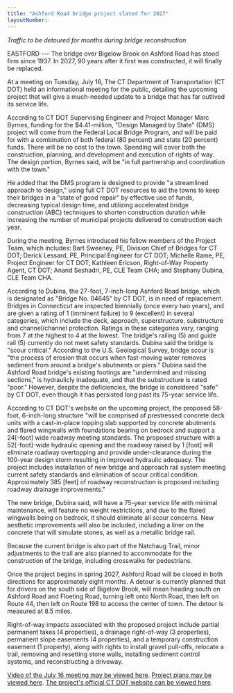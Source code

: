 ```yaml
---
title: "Ashford Road bridge project slated for 2027"
layoutNumber: 
---
```

*Traffic to be detoured for months during bridge reconstruction*

EASTFORD --- The bridge over Bigelow Brook on Ashford Road has stood
firm since 1937. In 2027, 90 years after it first was constructed, it
will finally be replaced.

At a meeting on Tuesday, July 16, The CT Department of Transportation
(CT DOT) held an informational meeting for the public, detailing the
upcoming project that will give a much-needed update to a bridge that
has far outlived its service life.

According to CT DOT Supervising Engineer and Project Manager Marc
Byrnes, funding for the \$4.41-million, "Design Managed by State" (DMS)
project will come from the Federal Local Bridge Program, and will be
paid for with a combination of both federal (80 percent) and state (20
percent) funds. There will be no cost to the town. Spending will cover
both the construction, planning, and development and execution of rights
of way. The design portion, Byrnes said, will be "in full partnership
and coordination with the town."

He added that the DMS program is designed to provide "a streamlined
approach to design," using full CT DOT resources to aid the towns to
keep their bridges in a "state of good repair" by effective use of
funds, decreasing typical design time, and utilizing accelerated bridge
construction (ABC) techniques to shorten construction duration while
increasing the number of municipal projects delivered to construction
each year.

During the meeting, Byrnes introduced his fellow members of the Project
Team, which includes: Bart Sweeney, PE, Division Chief of Bridges for CT
DOT; Derick Lessard, PE, Principal Engineer for CT DOT; Michelle Rame,
PE, Project Engineer for CT DOT; Kathleen Ericson, Right-of-Way Property
Agent, CT DOT; Anand Seshadri, PE, CLE Team CHA; and Stephany Dubina,
CLE Team CHA.

According to Dubina, the 27-foot, 7-inch-long Ashford Road bridge, which
is designated as "Bridge No. 04645" by CT DOT, is in need of
replacement. Bridges in Connecticut are inspected biennially (once every
two years), and are given a rating of 1 (imminent failure) to 9
(excellent) in several categories, which include the deck, approach,
superstructure, substructure and channel/channel protection. Ratings in
these categories vary, ranging from 7 at the highest to 4 at the lowest.
The bridge's railing (5) and guide rail (5) currently do not meet safety
standards. Dubina said the bridge is "scour critical." According to the
U.S. Geological Survey, bridge scour is "the process of erosion that
occurs when fast-moving water removes sediment from around a bridge\'s
abutments or piers." Dubina said the Ashford Road bridge's existing
footings are "undermined and missing sections," is hydraulicly
inadequate, and that the substructure is rated "poor." However, despite
the deficiencies, the bridge is considered "safe" by CT DOT, even though
it has persisted long past its 75-year service life.

According to CT DOT's website on the upcoming project, the proposed
58-foot, 6-inch-long structure "will be comprised of prestressed
concrete deck units with a cast-in-place topping slab supported by
concrete abutments and flared wingwalls with foundations bearing on
bedrock and support a 24\[-foot\] wide roadway meeting standards. The
proposed structure with a 52\[-foot\]-wide hydraulic opening and the
roadway raised by 1 \[foot\] will eliminate roadway overtopping and
provide under-clearance during the 100-year design storm resulting in
improved hydraulic adequacy. The project includes installation of new
bridge and approach rail system meeting current safety standards and
elimination of scour critical condition. Approximately 385 \[feet\] of
roadway reconstruction is proposed including roadway drainage
improvements."

The new bridge, Dubina said, will have a 75-year service life with
minimal maintenance, will feature no weight restrictions, and due to the
flared wingwalls being on bedrock, it should eliminate all scour
concerns. New aesthetic improvements will also be included, including a
liner on the concrete that will simulate stones, as well as a metallic
bridge rail.

Because the current bridge is also part of the Natchaug Trail, minor
adjustments to the trail are also planned to accommodate for the
construction of the bridge, including crosswalks for pedestrians.

Once the project begins in spring 2027, Ashford Road will be closed in
both directions for approximately eight months. A detour is currently
planned that for drivers on the south side of Bigelow Brook, will mean
heading south on Ashford Road and Floeting Road, turning left onto North
Road, then left on Route 44, then left on Route 198 to access the center
of town. The detour is measured at 8.5 miles.

Right-of-way impacts associated with the proposed project include
partial permanent takes (4 properties), a drainage right-of-way (3
properties), permanent slope easements (4 properties), and a temporary
construction easement (1 property), along with rights to install gravel
pull-offs, relocate a trail, removing and resetting stone walls,
installing sediment control systems, and reconstructing a driveway.

[Video of the July 16 meeting may be viewed here](https://youtu.be/Yz8SH9Dik70?si=ORpUv_Ema6x8I1Qx). [Project plans may be
viewed here](https://portal.ct.gov/-/media/dot/documents/dprojects/project0038-0085/0038-0085_display_boards.pdf).
[The project's official CT DOT website can be viewed here](http://portal.ct.gov/doteastford38-85).
